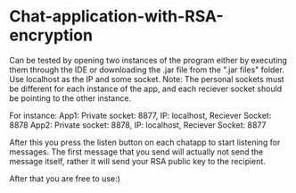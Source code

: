 # Chat-application-with-RSA-encryption

Can be tested by opening two instances of the program either by executing them through the IDE or
downloading the .jar file from the ".jar files" folder. Use localhost as the IP and some socket.
Note: The personal sockets must be different for each instance of the app, and each reciever socket
should be pointing to the other instance. 

For instance:
App1: Private socket: 8877, IP: localhost, Reciever Socket: 8878
App2: Private socket: 8878, IP: localhost, Reciever Socket: 8877

After this you press the listen button on each chatapp to start listening for messages. 
The first message that you send will actually not send the message itself, rather it 
will send your RSA public key to the recipient.

After that you are free to use:)

